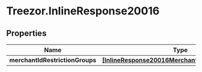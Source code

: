 # Treezor.InlineResponse20016

## Properties
Name | Type | Description | Notes
------------ | ------------- | ------------- | -------------
**merchantIdRestrictionGroups** | [**[InlineResponse20016MerchantIdRestrictionGroups]**](InlineResponse20016MerchantIdRestrictionGroups.md) |  | [optional] 
